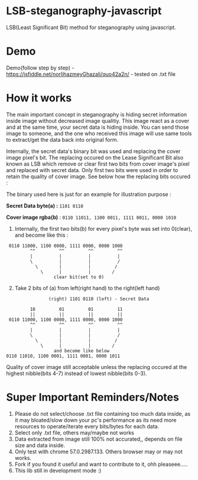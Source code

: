 # LSB-steganography-javascript
LSB(Least Significant Bit) method for steganography using javascript.

# Demo
Demo(follow step by step) - https://jsfiddle.net/norlihazmeyGhazali/quo42a2n/ - tested on .txt file

# How it works
The main important concept in steganography is hiding secret information inside image without decreased image qualitiy. This image react as a cover and at the same time, your secret data is hiding inside. You can send those image to someone, and the one who received this image will use same tools to extract/get the data back into original form.

Internally, the secret data's binary bit was used and replacing the cover image pixel's bit. The replacing occured on the Lease Significant Bit also known as LSB which remove or clear first two bits from cover image's pixel and replaced with secret data. Only first two bits were used in order to retain the quality of cover image. See below how the replacing bits occured :

The binary used here is just for an example for illustration purpose :

**Secret Data byte(a) :** `1101 0110`

**Cover image rgba(b)** : `0110 11011, 1100 0011, 1111 0011, 0000 1010`

1) Internally, the first two bits(b) for every pixel's byte was set into 0(clear), and become like this :

```javscript
 0110 11000, 1100 0000, 1111 0000, 0000 1000
         ^^         ^^         ^^         ^^
         |          |          |          |
         \          |          |          /
           \        |          |         /
             \      |          |        /
                  clear bit(set to 0)
```

2) Take 2 bits of (a) from left(right hand) to the right(left hand)

```javscript
                (right) 1101 0110 (left) - Secret Data
                
         10         01         01         11
         ||         ||         ||         ||
 0110 11000, 1100 0000, 1111 0000, 0000 1000
         ^^         ^^         ^^         ^^
         |          |          |          |
         \          |          |          /
           \        |          |         /
             \      |          |        /
                  and become like below
0110 11010, 1100 0001, 1111 0001, 0000 1011
```

Quality of cover image still acceptable unless the replacing occured at the highest nibble(bits 4-7) instead of lowest nibble(bits 0-3). 

Super Important Reminders/Notes
========================
1) Please do not select/choose .txt file containing too much data inside, as it may bloated/slow down your pc's performance as its need more resources to operate/iterate every bits/bytes for each data.
2) Select only .txt file, others may/maybe not works
3) Data extracted from image still 100% not accurated,, depends on file size and data inside.
4) Only test with chrome 57.0.2987.133. Others browser may or may not works.
5) Fork if you found it useful and want to contribute to it, ohh pleaseee.....
6) This lib still in development mode :)
